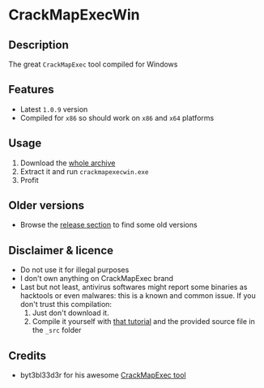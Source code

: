 CrackMapExecWin
=================

Description
-----------
The great `CrackMapExec` tool compiled for Windows

Features
--------
* Latest `1.0.9` version
* Compiled for `x86` so should work on `x86` and `x64` platforms
 

Usage
-----
1. Download the [whole archive](https://github.com/maaaaz/CrackMapExecWin/releases/download/v1.0.9/CrackMapExecWin_v1.0.9.zip)
2. Extract it and run `crackmapexecwin.exe`
3. Profit


Older versions
--------------
* Browse the [release section](https://github.com/maaaaz/CrackMapExecWin/releases) to find some old versions


Disclaimer & licence 
---------------------
* Do not use it for illegal purposes
* I don't own anything on CrackMapExec brand
* Last but not least, antivirus softwares might report some binaries as hacktools or even malwares: this is a known and common issue. If you don't trust this compilation: 
  1. Just don't download it.
  2. Compile it yourself with [that tutorial](https://github.com/maaaaz/CrackMapExecWin/wiki/How-to-compile-CrackMapExec-for-Windows) and the provided source file in the `_src` folder

Credits
-------
* byt3bl33d3r for his awesome [CrackMapExec tool](https://github.com/byt3bl33d3r/CrackMapExec)